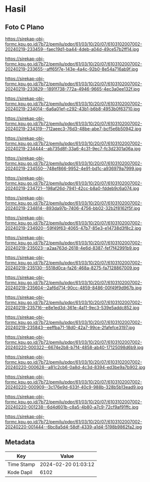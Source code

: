 # Hasil

## Foto C Plano

https://sirekap-obj-formc.kpu.go.id/7b72/pemilu/pdpr/61/03/10/20/07/6103102007002-20240219-233459--faec19d1-ba44-4deb-a04d-49ce57b2ff14.jpg

https://sirekap-obj-formc.kpu.go.id/7b72/pemilu/pdpr/61/03/10/20/07/6103102007002-20240219-233655--aff65f7e-143e-4a4c-92b0-8e54a716ab9f.jpg

https://sirekap-obj-formc.kpu.go.id/7b72/pemilu/pdpr/61/03/10/20/07/6103102007002-20240219-233829--1891f738-772a-4946-9665-4ec3a0ee132f.jpg

https://sirekap-obj-formc.kpu.go.id/7b72/pemilu/pdpr/61/03/10/20/07/6103102007002-20240219-234014--6a6a01ef-c292-43b1-b6b8-4953b0f63710.jpg

https://sirekap-obj-formc.kpu.go.id/7b72/pemilu/pdpr/61/03/10/20/07/6103102007002-20240219-234319--712aeec3-76d3-48be-abe7-bcf5e6b50942.jpg

https://sirekap-obj-formc.kpu.go.id/7b72/pemilu/pdpr/61/03/10/20/07/6103102007002-20240219-234444--ab735d8f-33a6-4c31-9ec7-fc3d2301a06a.jpg

https://sirekap-obj-formc.kpu.go.id/7b72/pemilu/pdpr/61/03/10/20/07/6103102007002-20240219-234550--748ef866-9952-4e91-bd1c-a936979a7999.jpg

https://sirekap-obj-formc.kpu.go.id/7b72/pemilu/pdpr/61/03/10/20/07/6103102007002-20240219-234721--198af26d-7941-42cc-b8a0-fddeb9c6a074.jpg

https://sirekap-obj-formc.kpu.go.id/7b72/pemilu/pdpr/61/03/10/20/07/6103102007002-20240219-234814--893da97b-7406-4756-bb02-32b2f8162f5f.jpg

https://sirekap-obj-formc.kpu.go.id/7b72/pemilu/pdpr/61/03/10/20/07/6103102007002-20240219-234920--59f49f63-4065-47b7-85e3-e14738d3f8c2.jpg

https://sirekap-obj-formc.kpu.go.id/7b72/pemilu/pdpr/61/03/10/20/07/6103102007002-20240219-235023--a2aa763d-2618-4e6d-8387-fef7f42991b9.jpg

https://sirekap-obj-formc.kpu.go.id/7b72/pemilu/pdpr/61/03/10/20/07/6103102007002-20240219-235130--5518d0ca-fa26-468a-8275-fa7128867009.jpg

https://sirekap-obj-formc.kpu.go.id/7b72/pemilu/pdpr/61/03/10/20/07/6103102007002-20240219-235604--2af6d714-90cc-4859-8486-00f49f9d967b.jpg

https://sirekap-obj-formc.kpu.go.id/7b72/pemilu/pdpr/61/03/10/20/07/6103102007002-20240219-235716--e8e1ed3d-361e-4a11-9ec3-539e5addc852.jpg

https://sirekap-obj-formc.kpu.go.id/7b72/pemilu/pdpr/61/03/10/20/07/6103102007002-20240219-235843--eeffba71-18d0-42a7-99ce-2fafefce3197.jpg

https://sirekap-obj-formc.kpu.go.id/7b72/pemilu/pdpr/61/03/10/20/07/6103102007002-20240220-000322--6674e2b8-b7f4-4858-ab40-17125098d6b9.jpg

https://sirekap-obj-formc.kpu.go.id/7b72/pemilu/pdpr/61/03/10/20/07/6103102007002-20240220-000628--a81c2cb6-0a8d-4c3d-8394-ed3be9a7b902.jpg

https://sirekap-obj-formc.kpu.go.id/7b72/pemilu/pdpr/61/03/10/20/07/6103102007002-20240220-000909--3c176e9d-633f-40c9-988b-328b5b13ead9.jpg

https://sirekap-obj-formc.kpu.go.id/7b72/pemilu/pdpr/61/03/10/20/07/6103102007002-20240220-001238--6d4d601b-c8a5-4b80-a7c9-72cf9af91ffc.jpg

https://sirekap-obj-formc.kpu.go.id/7b72/pemilu/pdpr/61/03/10/20/07/6103102007002-20240220-001444--6bc8a5d4-58df-4339-a1d4-5198b9862fa2.jpg


## Metadata

| Key        | Value               |
| ---------- | ------------------- |
| Time Stamp | 2024-02-20 01:03:12 |
| Kode Dapil | 6102                |



